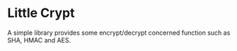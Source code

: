 # Little Crypt

A simple library provides some encrypt/decrypt concerned function such as SHA, HMAC and AES.

